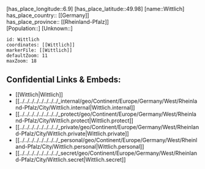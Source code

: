 ﻿---
location: [49.98,6.9] 
mapzoom: [7,12] 
mapmarker: city 
type: City
tags:
- geo/City


SpocWebEntityId: 35662
isDeleted: false
confidential: public

---
[has_place_longitude::6.9] 
[has_place_latitude::49.98] 
[name::Wittlich] 
has_place_country:: [[Germany]]  
has_place_province:: [[Rheinland-Pfalz]]  
[Population::] 
[Unknown::] 


```leaflet
id: Wittlich
coordinates: [[Wittlich]] 
markerFile: [[Wittlich]] 
defaultZoom: 11 
maxZoom: 18
```


## Confidential Links & Embeds: 
- [[Wittlich|Wittlich]]  
- [[../../../../../../../../_internal/geo/Continent/Europe/Germany/West/Rheinland-Pfalz/City/Wittlich.internal|Wittlich.internal]] 
- [[../../../../../../../../_protect/geo/Continent/Europe/Germany/West/Rheinland-Pfalz/City/Wittlich.protect|Wittlich.protect]] 
- [[../../../../../../../../_private/geo/Continent/Europe/Germany/West/Rheinland-Pfalz/City/Wittlich.private|Wittlich.private]] 
- [[../../../../../../../../_personal/geo/Continent/Europe/Germany/West/Rheinland-Pfalz/City/Wittlich.personal|Wittlich.personal]] 
- [[../../../../../../../../_secret/geo/Continent/Europe/Germany/West/Rheinland-Pfalz/City/Wittlich.secret|Wittlich.secret]] 
